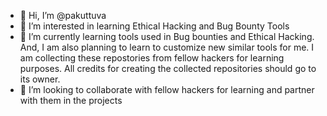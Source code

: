 - 👋 Hi, I’m @pakuttuva
- 👀 I’m interested in learning Ethical Hacking and Bug Bounty Tools
- 🌱 I’m currently learning tools used in Bug bounties and Ethical Hacking. And, I am also planning to learn to customize new similar tools for me. 
      I am collecting these repostories from fellow hackers for learning purposes. All credits for creating the collected repositories should go to its owner.
- 💞️ I’m looking to collaborate with fellow hackers for learning and partner with them in the projects

<!---
pakuttuva/pakuttuva is a ✨ special ✨ repository because its `README.md` (this file) appears on your GitHub profile.
You can click the Preview link to take a look at your changes.
--->
